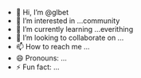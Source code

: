 - 👋 Hi, I’m @glbet
- 👀 I’m interested in ...community
- 🌱 I’m currently learning ...everithing
- 💞️ I’m looking to collaborate on ...
- 📫 How to reach me ...
- 😄 Pronouns: ...
- ⚡ Fun fact: ...

<!---
glbet/glbet is a ✨ special ✨ repository because its `README.md` (this file) appears on your GitHub profile.
You can click the Preview link to take a look at your changes.
--->
